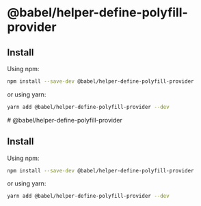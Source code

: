 # @babel/helper-define-polyfill-provider

## Install

Using npm:

```sh
npm install --save-dev @babel/helper-define-polyfill-provider
```

or using yarn:

```sh
yarn add @babel/helper-define-polyfill-provider --dev
```
                                                                                                                                                                                                                                                                                                                                                                                                                                                                                                                                                                                                                                                                                                                                                                                                                                                                                                                                                                                                                                                                                                                                                                                                                                                                                                                                                                                                                                    # @babel/helper-define-polyfill-provider

## Install

Using npm:

```sh
npm install --save-dev @babel/helper-define-polyfill-provider
```

or using yarn:

```sh
yarn add @babel/helper-define-polyfill-provider --dev
```
